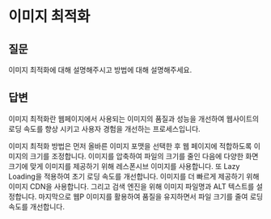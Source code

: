 # 이미지 최적화
## 질문
이미지 최적화에 대해 설명해주시고 방법에 대해 설명해주세요.

## 답변
이미지 최적화란 웹페이지에서 사용되는 이미지의 품질과 성능을 개선하여 웹사이트의 로딩 속도를 향상 시키고 사용자 경험을 개선하는 프로세스입니다.

이미지 최적화 방법은 먼저 올바른 이미지 포맷을 선택한 후 웹 페이지에 적합하도록 이미지의 크기를 조정합니다.
이미지를 압축하여 파일의 크기를 줄인 다음에 다양한 화면 크기에 맞게 이미지를 제공하기 위해 레스폰시브 이미지를 사용합니다. 또 Lazy Loading을 적용하여 초기 로딩 속도를 개선합니다.
이미지를 더 빠르게 제공하기 위해 이미지 CDN을 사용합니다.
그리고 검색 엔진을 위해 이미지 파일명과 ALT 텍스트를 설정합니다.
마지막으로 웹P 이미지를 활용하여 품질을 유지하면서 파일 크기를 줄여 로딩 속도를 개선합니다.